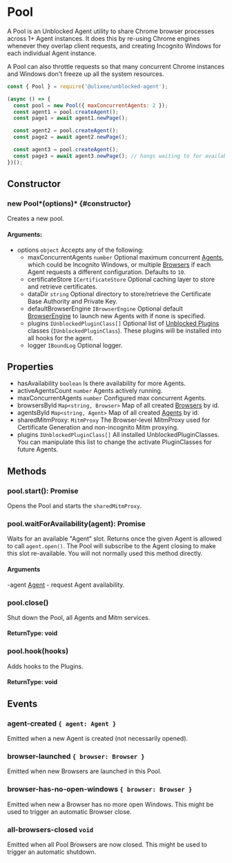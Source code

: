 # Pool

A Pool is an Unblocked Agent utility to share Chrome browser processes across 1+ Agent instances. It does this by re-using Chrome engines whenever they overlap client requests, and creating Incognito Windows for each individual Agent instance.

A Pool can also throttle requests so that many concurrent Chrome instances and Windows don't freeze up all the system resources.

```js
const { Pool } = require('@ulixee/unblocked-agent');

(async () => {
  const pool = new Pool({ maxConcurrentAgents: 2 });
  const agent1 = pool.createAgent();
  const page1 = await agent1.newPage();

  const agent2 = pool.createAgent();
  const page2 = await agent2.newPage();

  const agent3 = pool.createAgent();
  const page3 = await agent3.newPage(); // hangs waiting to for availability.
})();
```

## Constructor

### new Pool*(options)* {#constructor}

Creates a new pool.

#### **Arguments**:

- options `object` Accepts any of the following:
  - maxConcurrentAgents `number` Optional maximum concurrent [Agents](./Agent.md), which could be Incognito Windows, or multiple [Browsers](./Browser.md) if each Agent requests a different configuration. Defaults to `10`.
  - certificateStore `ICertificateStore` Optional caching layer to store and retrieve certificates.
  - dataDir `string` Optional directory to store/retrieve the Certificate Base Authority and Private Key.
  - defaultBrowserEngine `IBrowserEngine` Optional default [BrowserEngine](./BrowserEngine.md) to launch new Agents with if none is specified.
  - plugins `IUnblockedPluginClass[]` Optional list of [Unblocked Plugins](https://github.com/ulixee/hero/tree/main/specification/plugin/IUnblockedPlugin.ts) classes (`IUnblockedPluginClass`). These plugins will be installed into all hooks for the agent.
  - logger `IBoundLog` Optional logger.

## Properties

- hasAvailability `boolean` Is there availability for more Agents.
- activeAgentsCount `number` Agents actively running.
- maxConcurrentAgents `number` Configured max concurrent Agents.
- browsersById `Map<string, Browser>` Map of all created [Browsers](Browser.md) by id.
- agentsById `Map<string, Agent>` Map of all created [Agents](Agent.md) by id.
- sharedMitmProxy: `MitmProxy` The Browser-level MitmProxy used for Certificate Generation and non-incognito Mitm proxying.
- plugins `IUnblockedPluginClass[]` All installed UnblockedPluginClasses. You can manipulate this list to change the activate PluginClasses for future Agents.

## Methods

### pool.start(): Promise<void>

Opens the Pool and starts the `sharedMitmProxy`.

### pool.waitForAvailability(agent): Promise<void>

Waits for an available "Agent" slot. Returns once the given Agent is allowed to call `agent.open()`. The Pool will subscribe to the Agent closing to make this slot re-available. You will not normally used this method directly.

#### **Arguments**

-agent [Agent](./Agent.md) - request Agent availability.

### pool.close()

Shut down the Pool, all Agents and Mitm services.

#### **ReturnType**: void

### pool.hook(hooks)

Adds hooks to the Plugins.

#### **ReturnType**: void

## Events

### agent-created `{ agent: Agent }`

Emitted when a new Agent is created (not necessarily opened).

### browser-launched `{ browser: Browser }`

Emitted when new Browsers are launched in this Pool.

### browser-has-no-open-windows `{ browser: Browser }`

Emitted when new a Browser has no more open Windows. This might be used to trigger an automatic Browser close.

### all-browsers-closed `void`

Emitted when all Pool Browsers are now closed. This might be used to trigger an automatic shutdown.

